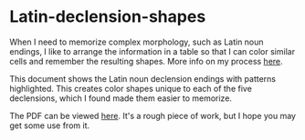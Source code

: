 # Latin-declension-shapes

When I need to memorize complex morphology, such as Latin noun endings, I like to arrange the information in a table so that I can color similar cells and remember the resulting shapes. More info on my process [here](https://languagelearning.stackexchange.com/a/5507/12392).

This document shows the Latin noun declension endings with patterns highlighted. This creates color shapes unique to each of the five declensions, which I found made them easier to memorize.

The PDF can be viewed [here](https://github.com/garfieldnate/Latin-declension-shapes/releases/download/v0.01/Latin_declension_shapes.pdf). It's a rough piece of work, but I hope you may get some use from it.

